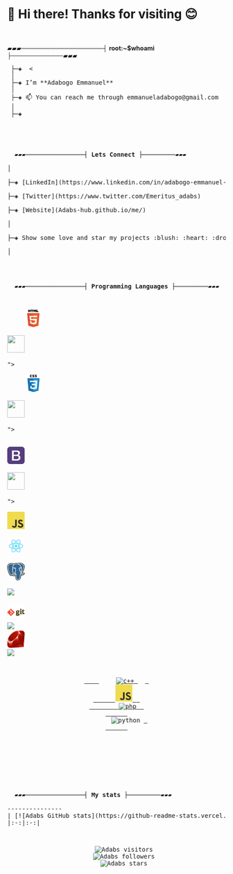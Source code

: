 
# 👋 Hi there! Thanks for visiting :blush:
  
<br>
<br>
  ▰▰▰───────────────────┤ <b>root:~$whoami</b> ├────────────▰▰▰

<pre>
 ├─◈  <
 │   
 ├─◈ I’m **Adabogo Emmanuel**
 │   
 ├─◈ 📫 You can reach me through emmanueladabogo@gmail.com 
 │   
 ├─◈
<pre>
<br>
<br>
  ▰▰▰────────────────┤ <b>Lets Connect</b> ├─────────▰▰▰

│<br>
├─◈ [LinkedIn](https://www.linkedin.com/in/adabogo-emmanuel-89a213216/)<br>
├─◈ [Twitter](https://www.twitter.com/Emeritus_adabs)<br>
├─◈ [Website](Adabs-hub.github.io/me/)<br>
│<br>
├─◈ Show some love and star my projects :blush: :heart: :droplet:<br>
│<br>

<br>
  ▰▰▰────────────────┤ <b>Programming Languages</b> ├─────────▰▰▰
<!--       LANG -->
<p>
<span><img style = "padding-left: 40px;" height="40" src="https://raw.githubusercontent.com/github/explore/80688e429a7d4ef2fca1e82350fe8e3517d3494d/topics/html/html.png"></span>

<span><img height="40" src="<svg xmlns="http://www.w3.org/2000/svg" xmlns:xlink="http://www.w3.org/1999/xlink" version="1.1" width="40" height="40" viewBox="0 0 256 256" xml:space="preserve"><defs></defs><g style="stroke: none; stroke-width: 0; stroke-dasharray: none; stroke-linecap: butt; stroke-linejoin: miter; stroke-miterlimit: 10; fill: none; fill-rule: nonzero; opacity: 1;" transform="translate(1.4065934065934016 1.4065934065934016) scale(2.81 2.81)" >
	<path d="M 90 24.25 c 0 -0.896 -0.342 -1.792 -1.025 -2.475 c -1.366 -1.367 -3.583 -1.367 -4.949 0 L 45 60.8 L 5.975 21.775 c -1.367 -1.367 -3.583 -1.367 -4.95 0 c -1.366 1.367 -1.366 3.583 0 4.95 l 41.5 41.5 c 1.366 1.367 3.583 1.367 4.949 0 l 41.5 -41.5 C 89.658 26.042 90 25.146 90 24.25 z" style="stroke: none; stroke-width: 1; stroke-dasharray: none; stroke-linecap: butt; stroke-linejoin: miter; stroke-miterlimit: 10; fill: rgb(0,0,0); fill-rule: nonzero; opacity: 0;" transform=" matrix(1 0 0 1 0 0) " stroke-linecap="round" />
</g></svg>"></span>

<span><img style="padding-left: 40px;" height="40" src="https://raw.githubusercontent.com/github/explore/80688e429a7d4ef2fca1e82350fe8e3517d3494d/topics/css/css.png"></span>

<span><img height="40" src="<svg xmlns="http://www.w3.org/2000/svg" xmlns:xlink="http://www.w3.org/1999/xlink" version="1.1" width="40" height="40" viewBox="0 0 256 256" xml:space="preserve"><defs></defs><g style="stroke: none; stroke-width: 0; stroke-dasharray: none; stroke-linecap: butt; stroke-linejoin: miter; stroke-miterlimit: 10; fill: none; fill-rule: nonzero; opacity: 1;" transform="translate(1.4065934065934016 1.4065934065934016) scale(2.81 2.81)" >
	<path d="M 90 24.25 c 0 -0.896 -0.342 -1.792 -1.025 -2.475 c -1.366 -1.367 -3.583 -1.367 -4.949 0 L 45 60.8 L 5.975 21.775 c -1.367 -1.367 -3.583 -1.367 -4.95 0 c -1.366 1.367 -1.366 3.583 0 4.95 l 41.5 41.5 c 1.366 1.367 3.583 1.367 4.949 0 l 41.5 -41.5 C 89.658 26.042 90 25.146 90 24.25 z" style="stroke: none; stroke-width: 1; stroke-dasharray: none; stroke-linecap: butt; stroke-linejoin: miter; stroke-miterlimit: 10; fill: rgb(0,0,0); fill-rule: nonzero; opacity: 0;" transform=" matrix(1 0 0 1 0 0) " stroke-linecap="round" />
</g></svg>"></span>


<span><img height="40" src="https://raw.githubusercontent.com/github/explore/80688e429a7d4ef2fca1e82350fe8e3517d3494d/topics/bootstrap/bootstrap.png"></span>

<span><img height="40" src="<svg xmlns="http://www.w3.org/2000/svg" xmlns:xlink="http://www.w3.org/1999/xlink" version="1.1" width="40" height="40" viewBox="0 0 256 256" xml:space="preserve"><defs></defs><g style="stroke: none; stroke-width: 0; stroke-dasharray: none; stroke-linecap: butt; stroke-linejoin: miter; stroke-miterlimit: 10; fill: none; fill-rule: nonzero; opacity: 1;" transform="translate(1.4065934065934016 1.4065934065934016) scale(2.81 2.81)" >
	<path d="M 90 24.25 c 0 -0.896 -0.342 -1.792 -1.025 -2.475 c -1.366 -1.367 -3.583 -1.367 -4.949 0 L 45 60.8 L 5.975 21.775 c -1.367 -1.367 -3.583 -1.367 -4.95 0 c -1.366 1.367 -1.366 3.583 0 4.95 l 41.5 41.5 c 1.366 1.367 3.583 1.367 4.949 0 l 41.5 -41.5 C 89.658 26.042 90 25.146 90 24.25 z" style="stroke: none; stroke-width: 1; stroke-dasharray: none; stroke-linecap: butt; stroke-linejoin: miter; stroke-miterlimit: 10; fill: rgb(0,0,0); fill-rule: nonzero; opacity: 0;" transform=" matrix(1 0 0 1 0 0) " stroke-linecap="round" />
</g></svg>"></span>

<span><img height="40" src="https://raw.githubusercontent.com/github/explore/80688e429a7d4ef2fca1e82350fe8e3517d3494d/topics/javascript/javascript.png"></span>

<span><img height="40" src="https://raw.githubusercontent.com/github/explore/80688e429a7d4ef2fca1e82350fe8e3517d3494d/topics/react/react.png"></span>

<span><img height="40" src="https://raw.githubusercontent.com/github/explore/80688e429a7d4ef2fca1e82350fe8e3517d3494d/topics/postgresql/postgresql.png"></span>

<span><img height="40" src="https://www.gstatic.com/devrel-devsite/prod/v8384ce39f720e001fb8bd2a6f94b1084300273daaf700bffd864da68ae2d9c21/webrtc/images/lockup.svg"></span>

<code><img height="40" src="https://raw.githubusercontent.com/github/explore/80688e429a7d4ef2fca1e82350fe8e3517d3494d/topics/git/git.png"></code>
<code><img height="40" src="https://www.vectorlogo.zone/logos/socketio/socketio-ar21.svg"></code>
<code><img height="40" src="https://raw.githubusercontent.com/github/explore/80688e429a7d4ef2fca1e82350fe8e3517d3494d/topics/ruby/ruby.png"></code>
<code><img height="40" src="https://upload.wikimedia.org/wikipedia/commons/thumb/6/62/Ruby_On_Rails_Logo.svg/1200px-Ruby_On_Rails_Logo.svg.png"></code>
<!--       LANG -->
<p align="center"><a href="https://getbootstrap.com" target="_blank" rel="noreferrer">
    <img style = "padding-left: 40px;" src="https://cdn-icons-png.flaticon.com/512/6132/6132222.png"
      alt="c++" width="40" height="40" /> </a> </a> <a href="https://www.w3schools.com/css/" target="_blank"
    rel="noreferrer"> 
      <img
      src="https://raw.githubusercontent.com/devicons/devicon/master/icons/javascript/javascript-original.svg"
      alt="javascript" width="40" height="40" /> <a href="https://www.photoshop.com/en" target="_blank"
    rel="noreferrer"> 
        <img
      src="https://cdn-icons-png.flaticon.com/512/528/528261.png"
      alt="php" width="40" height="40" /> <a href="https://cdn-icons-png.flaticon.com" target="_blank"
    rel="noreferrer"> 
      </a>
       <img
  src="https://as1.ftcdn.net/v2/jpg/02/69/37/40/1000_F_269374043_29oWqzUTXIQ0Vxha9gLEiyInUAzvzRqr.jpg"
      alt="python" width="40" height="40" /> <a href="https://cdn-icons-png.flaticon.com" target="_blank"
    rel="noreferrer"> 
      </a>
 </p>
 </p>
<br>

  ▰▰▰────────────────┤ <b>My stats</b> ├─────────▰▰▰

---------------
| [![Adabs GitHub stats](https://github-readme-stats.vercel.app/api?username=adabs-hub&count_private=true&show_icons=true&hide=issues&hide_border=true&theme=jolly)](https://github.com/adabs-hub?tab=repositories) | [![Most used languages](https://github-readme-stats.vercel.app/api/top-langs/?username=adabs-hub&layout=compact&hide_border=true&theme=jolly)](https://github.com/adabs-hub?tab=repositories) |
|:-:|:-:|

<p align="center">
	<img alt="Adabs visitors" src="https://komarev.com/ghpvc/?username=adabs-hub&color=8c36db&style=flat&label=visitors" />
	<img alt="Adabs followers" src="https://img.shields.io/github/followers/adabs-hub?color=blueviolet" />
	<img alt="Adabs stars" src="https://img.shields.io/github/stars/adabs-hub?color=blueviolet" />
</p>

